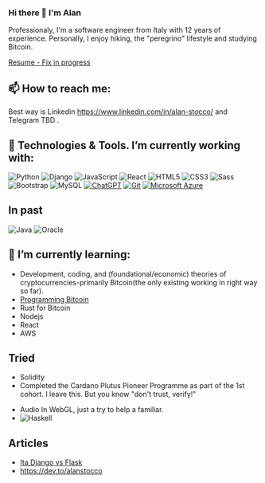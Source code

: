 ### Hi there 👋 I'm Alan

Professionaly, I'm a software engineer from Italy with 12 years of experience.
Personally, I enjoy hiking, the "peregrino" lifestyle and studying ₿itcoin.

[Resume - Fix in progress](https://github.com/alanStocco/alanStocco/blob/main/Alan_Stocco_Resume.pdf) 

## 📫 How to reach me:
Best way is Linkedin https://www.linkedin.com/in/alan-stocco/ and Telegram TBD .
<!-- 
<p align="center">
<a href="https://stocco-alan.medium.com/" target="_blank">
<img src=https://img.shields.io/badge/medium-%23292929.svg?&style=for-the-badge&logo=medium&logoColor=white alt=medium style="margin-bottom: 5px;" />
</a>   
 <a href="https://dev.to/alanstocco" target="_blank">
<img src=https://img.shields.io/badge/dev.to-%2308090A.svg?&style=for-the-badge&logo=dev.to&logoColor=white alt=devto style="margin-bottom: 5px;" />
</a>
 <a href="https://stackoverflow.com/users/8505136/alan?tab=profile" target="_blank">
<img src="https://img.shields.io/badge/-Stack%20overflow-FE7A16?style=for-the-badge&logo=stack-overflow&logoColor=white"/>
</a>  
</p> 
-->

## 🔭 Technologies & Tools. I’m currently working with: 
![Python](https://img.shields.io/badge/-3d3d3d?style=flat-square&logo=python)
![Django](https://img.shields.io/badge/-3d3d3d?style=flat-square&logo=django&logoColor=green)
![JavaScript](https://img.shields.io/badge/-JavaScript-black?style=flat-square&logo=javascript&logoColor=yellow) 
![React](https://img.shields.io/badge/React-%2320232a.svg?logo=react&logoColor=%2361DAFB)
![HTML5](https://img.shields.io/badge/-HTML5-%23E44D27?style=flat-square&logo=html5&logoColor=ffffff)
![CSS3](https://img.shields.io/badge/-CSS3-%231572B6?style=flat-square&logo=css3)
![Sass](https://img.shields.io/badge/-Sass-%23CC6699?style=flat-square&logo=sass&logoColor=ffffff)
![Bootstrap](https://img.shields.io/badge/-Bootstrap-563D7C?style=flat-square&logo=bootstrap)
![MySQL](https://img.shields.io/badge/-MySQL-black?style=flat-square&logo=mysql)
[![ChatGPT](https://img.shields.io/badge/ChatGPT-74aa9c?logo=openai&logoColor=white)](#)
[![Git](https://img.shields.io/badge/Git-F05032?logo=git&logoColor=fff)](#)
[![Microsoft Azure](https://custom-icon-badges.demolab.com/badge/Microsoft%20Azure-0089D6?logo=msazure&logoColor=white)](#)

## In past
![Java](https://img.shields.io/badge/Java-%23ED8B00.svg?logo=openjdk&logoColor=white)
![Oracle](https://img.shields.io/badge/-Oracle-black?style=flat-square&logo=Oracle)


## 🌱 I’m currently learning: 
- Development, coding, and (foundational/economic) theories of cryptocurrencies-primarily Bitcoin(the only existing working in right way so far). 
- [Programming Bitcoin](https://github.com/jimmysong/programmingbitcoin/tree/master)  
- Rust for Bitcoin
- Nodejs
- React
- AWS

## Tried
- Solidity
- Completed the Cardano Plutus Pioneer Programme as part of the 1st cohort. I leave this. But you know "don't trust, verify!"
<!-- and pictured (<a href="https://bafybeifs7kg4yt5opwvduql4sktqt2uiyowfmxhihiwjy4hey63z4e6rte.ipfs.infura-ipfs.io/ ">here</a> , to the left of Einstein in the top right corner. -->
- Audio In WebGL, just a try to help a familiar.
- ![Haskell](https://img.shields.io/badge/-Haskell-black?style=flat-square&logo=Haskell)

## Articles
- [Ita Django vs Flask](https://tech.neosperience.com/blog/flask-vs-django)
- https://dev.to/alanstocco

<!--
**alanStocco/alanStocco** is a ✨ _special_ ✨ repository because its `README.md` (this file) appears on your GitHub profile.

Here are some ideas to get you started:

- 🔭 I’m currently working on ...
- 🌱 I’m currently learning ...
- 👯 I’m looking to collaborate on ...
- 🤔 I’m looking for help with ...
- 💬 Ask me about ...
- 📫 How to reach me: ...
- 😄 Pronouns: ...
- ⚡ Fun fact: ...
-->
